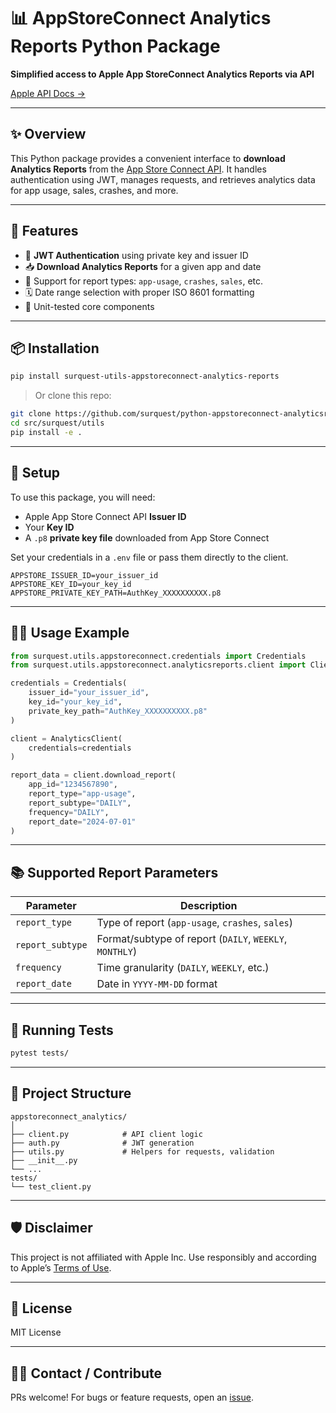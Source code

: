 
# 📊 AppStoreConnect Analytics Reports Python Package

**Simplified access to Apple App StoreConnect Analytics Reports via API**

[Apple API Docs →](https://developer.apple.com/documentation/appstoreconnectapi/downloading-analytics-reports)

---

## ✨ Overview

This Python package provides a convenient interface to **download Analytics Reports** from the [App Store Connect API](https://developer.apple.com/documentation/appstoreconnectapi). It handles authentication using JWT, manages requests, and retrieves analytics data for app usage, sales, crashes, and more.

---

## 🚀 Features

* 🔐 **JWT Authentication** using private key and issuer ID
* 📥 **Download Analytics Reports** for a given app and date
* 🧾 Support for report types: `app-usage`, `crashes`, `sales`, etc.
* 🗓️ Date range selection with proper ISO 8601 formatting
* 🧪 Unit-tested core components

---

## 📦 Installation

```bash
pip install surquest-utils-appstoreconnect-analytics-reports
```

> Or clone this repo:

```bash
git clone https://github.com/surquest/python-appstoreconnect-analyticsreports
cd src/surquest/utils
pip install -e .
```

---

## 🔧 Setup

To use this package, you will need:

* Apple App Store Connect API **Issuer ID**
* Your **Key ID**
* A `.p8` **private key file** downloaded from App Store Connect

Set your credentials in a `.env` file or pass them directly to the client.

```env
APPSTORE_ISSUER_ID=your_issuer_id
APPSTORE_KEY_ID=your_key_id
APPSTORE_PRIVATE_KEY_PATH=AuthKey_XXXXXXXXXX.p8
```

---

## 🧑‍💻 Usage Example

```python
from surquest.utils.appstoreconnect.credentials import Credentials
from surquest.utils.appstoreconnect.analyticsreports.client import Client as AnalyticsClient

credentials = Credentials(
    issuer_id="your_issuer_id",
    key_id="your_key_id",
    private_key_path="AuthKey_XXXXXXXXXX.p8"
)

client = AnalyticsClient(
    credentials=credentials
)

report_data = client.download_report(
    app_id="1234567890",
    report_type="app-usage",
    report_subtype="DAILY",
    frequency="DAILY",
    report_date="2024-07-01"
)
```

---

## 📚 Supported Report Parameters

| Parameter        | Description                                             |
| ---------------- | ------------------------------------------------------- |
| `report_type`    | Type of report (`app-usage`, `crashes`, `sales`)        |
| `report_subtype` | Format/subtype of report (`DAILY`, `WEEKLY`, `MONTHLY`) |
| `frequency`      | Time granularity (`DAILY`, `WEEKLY`, etc.)              |
| `report_date`    | Date in `YYYY-MM-DD` format                             |

---

## 🧪 Running Tests

```bash
pytest tests/
```

---

## 📁 Project Structure

```
appstoreconnect_analytics/
│
├── client.py            # API client logic
├── auth.py              # JWT generation
├── utils.py             # Helpers for requests, validation
├── __init__.py
└── ...
tests/
└── test_client.py
```

---

## 🛡️ Disclaimer

This project is not affiliated with Apple Inc. Use responsibly and according to Apple’s [Terms of Use](https://developer.apple.com/terms/).

---

## 📄 License

MIT License

---

## 🙋‍♀️ Contact / Contribute

PRs welcome! For bugs or feature requests, open an [issue](https://github.com/your-org/appstoreconnect-analytics/issues).